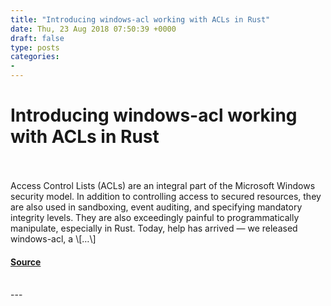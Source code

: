 ```yaml
---
title: "Introducing windows-acl working with ACLs in Rust"
date: Thu, 23 Aug 2018 07:50:39 +0000
draft: false
type: posts
categories: 
- 
---
```

# Introducing windows-acl working with ACLs in Rust

<br/>

<br/>
Access Control Lists (ACLs) are an integral part of the Microsoft Windows security model. In addition to controlling access to secured resources, they are also used in sandboxing, event auditing, and specifying mandatory integrity levels. They are also exceedingly painful to programmatically manipulate, especially in Rust. Today, help has arrived — we released windows-acl, a \[…\]

#### [Source](https://blog.trailofbits.com/2018/08/23/introducing-windows-acl-working-with-acls-in-rust/)

<br/>
---
